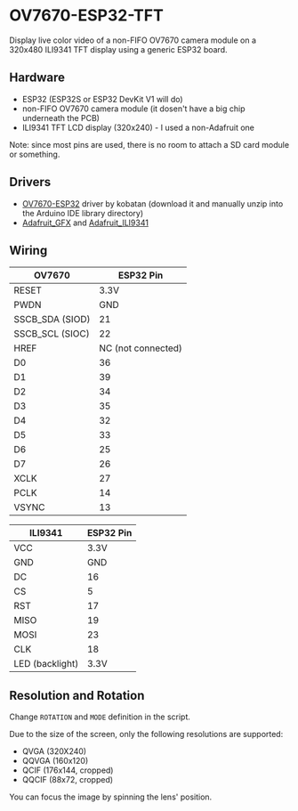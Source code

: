 # OV7670-ESP32-TFT

Display live color video of a non-FIFO OV7670 camera module on a 320x480 ILI9341 TFT display using a generic ESP32 board.

## Hardware

* ESP32 (ESP32S or ESP32 DevKit V1 will do)
* non-FIFO OV7670 camera module (it dosen't have a big chip underneath the PCB)
* ILI9341 TFT LCD display (320x240) - I used a non-Adafruit one

Note: since most pins are used, there is no room to attach a SD card module or something.

## Drivers

* [OV7670-ESP32](https://github.com/kobatan/OV7670-ESP32) driver by kobatan (download it and manually unzip into the Arduino IDE library directory)
* [Adafruit_GFX](https://github.com/adafruit/Adafruit-GFX-Library) and [Adafruit_ILI9341](https://github.com/adafruit/Adafruit_ILI9341)

## Wiring

| OV7670 | ESP32 Pin |
| --- | --- |
| RESET | 3.3V |
| PWDN | GND |
| SSCB_SDA (SIOD) | 21 |
| SSCB_SCL (SIOC) | 22 |
| HREF | NC (not connected) |
| D0 | 36 |
| D1 | 39 |
| D2 | 34 |
| D3 | 35 |
| D4 | 32 |
| D5 | 33 |
| D6 | 25 |
| D7 | 26 |
| XCLK | 27 |
| PCLK | 14 |
| VSYNC | 13 |

| ILI9341 | ESP32 Pin |
| --- | --- |
| VCC | 3.3V |
| GND | GND |
| DC | 16 |
| CS | 5 |
| RST | 17 |
| MISO | 19 |
| MOSI | 23 |
| CLK | 18 |
| LED (backlight) | 3.3V |

## Resolution and Rotation

Change ```ROTATION``` and ```MODE``` definition in the script.

Due to the size of the screen, only the following resolutions are supported:

* QVGA (320X240)
* QQVGA (160x120)
* QCIF (176x144, cropped)
* QQCIF (88x72, cropped)

You can focus the image by spinning the lens' position.
